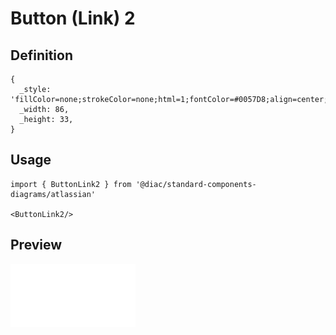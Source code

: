 # Button (Link) 2

## Definition

```
{
  _style: 'fillColor=none;strokeColor=none;html=1;fontColor=#0057D8;align=center;verticalAlign=middle;fontStyle=0;fontSize=12',
  _width: 86,
  _height: 33,
}
```

## Usage

```
import { ButtonLink2 } from '@diac/standard-components-diagrams/atlassian'

<ButtonLink2/>
```

## Preview

<img src="./button-link-2.png" width="200"/>
